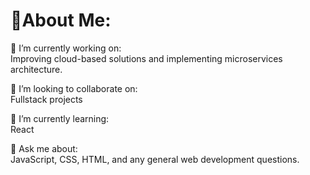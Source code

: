 # 💫About Me:
🔭 I’m currently working on:<br>
Improving cloud-based solutions and implementing microservices architecture.

👯 I’m looking to collaborate on:<br>
Fullstack projects

🌱 I’m currently learning:<br>
React

💬 Ask me about:<br>
JavaScript, CSS, HTML, and any general web development questions.
<!--
**DevNinjaX/DevNinJaX** is a ✨ _special_ ✨ repository because its `README.md` (this file) appears on your GitHub profile.

Here are some ideas to get you started:

- 🔭 I’m currently working on ...
- 🌱 I’m currently learning ...
- 👯 I’m looking to collaborate on ...
- 🤔 I’m looking for help with ...
- 💬 Ask me about ...
- 📫 How to reach me: ...
- 😄 Pronouns: ...
- ⚡ Fun fact: ...
-->
